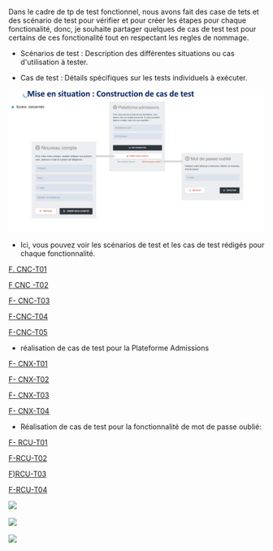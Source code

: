 Dans le cadre de tp de  test fonctionnel, nous avons fait des case de tets et des scénario de test pour vérifier et pour créer les étapes pour chaque fonctionalité, donc, je souhaite partager quelques de cas de test test pour certains de ces fonctionalité tout en respectant les regles de nommage.

+ Scénarios de test : Description des différentes situations ou cas d'utilisation à tester.

+ Cas de test : Détails spécifiques sur les tests individuels à exécuter.
  


  

![](https://github.com/esmailhaidari24/Tp--test--fonctionnel/blob/main/Capture%20d%E2%80%99e%CC%81cran%201403-06-13%20a%CC%80%2018.46.27.png)

* Ici, vous pouvez voir les scénarios de test et les cas de test rédigés pour chaque fonctionnalité.
  
  
[ F. CNC-T01  ](https://docs.google.com/spreadsheets/d/1NHMhXPUjIS9If8h3lKxVs00my0X7lEJ5RW9zi5k4qao/pubhtml?gid=925019281&single=true)

[F CNC -T02](https://docs.google.com/spreadsheets/d/1NHMhXPUjIS9If8h3lKxVs00my0X7lEJ5RW9zi5k4qao/pubhtml?gid=1125539363&single=true)

[F- CNC-T03  ](https://docs.google.com/spreadsheets/d/1NHMhXPUjIS9If8h3lKxVs00my0X7lEJ5RW9zi5k4qao/pubhtml?gid=1036696146&single=true)

[F-CNC-T04](https://docs.google.com/spreadsheets/d/1NHMhXPUjIS9If8h3lKxVs00my0X7lEJ5RW9zi5k4qao/pubhtml?gid=1745698927&single=true)


[F-CNC-T05](https://docs.google.com/spreadsheets/d/1NHMhXPUjIS9If8h3lKxVs00my0X7lEJ5RW9zi5k4qao/pubhtml?gid=2141835912&single=true)

* réalisation de cas de test pour la Plateforme Admissions

[F- CNX-T01](https://docs.google.com/spreadsheets/d/1NHMhXPUjIS9If8h3lKxVs00my0X7lEJ5RW9zi5k4qao/pubhtml?gid=1562849975&single=true)

[F- CNX-T02](https://docs.google.com/spreadsheets/d/1NHMhXPUjIS9If8h3lKxVs00my0X7lEJ5RW9zi5k4qao/pubhtml?gid=34170842&single=true)

[F- CNX-T03](https://docs.google.com/spreadsheets/d/1NHMhXPUjIS9If8h3lKxVs00my0X7lEJ5RW9zi5k4qao/pubhtml?gid=851005647&single=true)

[F- CNX-T04](https://docs.google.com/spreadsheets/d/1NHMhXPUjIS9If8h3lKxVs00my0X7lEJ5RW9zi5k4qao/pubhtml?gid=1143926707&single=true)


* Réalisation de cas de test pour la fonctionnalité de mot de passe oublié:

[F- RCU-T01](https://docs.google.com/spreadsheets/d/e/2PACX-1vTgc47y3xLUCOgK3cqcdj_bCtIBfKX-pHIjcGZUdw_MYapAjTdntlLQIZhvdim7_HCBJ4vZ1qdcLVHG/pubhtml?gid=1415206441&single=true)

[F-RCU-T02](https://docs.google.com/spreadsheets/d/e/2PACX-1vTgc47y3xLUCOgK3cqcdj_bCtIBfKX-pHIjcGZUdw_MYapAjTdntlLQIZhvdim7_HCBJ4vZ1qdcLVHG/pubhtml?gid=422797044&single=true)

[F)RCU-T03](https://docs.google.com/spreadsheets/d/1NHMhXPUjIS9If8h3lKxVs00my0X7lEJ5RW9zi5k4qao/edit?gid=770282016#gid=770282016)

[F-RCU-T04](https://docs.google.com/spreadsheets/d/1NHMhXPUjIS9If8h3lKxVs00my0X7lEJ5RW9zi5k4qao/edit?gid=1277557185#gid=1277557185)

![](https://github.com/esmailhaidari24/Tp-test-fonctionnel/blob/main/Capture%20d%E2%80%99e%CC%81cran%201403-06-16%20a%CC%80%2022.37.16.png)

![](https://github.com/esmailhaidari24/Tp-conception-de-test-fonctionnel/blob/main/Capture%20d%E2%80%99e%CC%81cran%201403-06-28%20a%CC%80%2007.55.28.png)


![](https://github.com/esmailhaidari24/Tp-conception-de-test-fonctionnel/blob/main/Capture%20d%E2%80%99e%CC%81cran%201403-06-28%20a%CC%80%2007.58.44.png)




